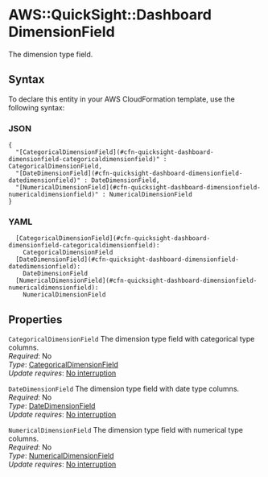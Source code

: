 # AWS::QuickSight::Dashboard DimensionField<a name="aws-properties-quicksight-dashboard-dimensionfield"></a>

The dimension type field\.

## Syntax<a name="aws-properties-quicksight-dashboard-dimensionfield-syntax"></a>

To declare this entity in your AWS CloudFormation template, use the following syntax:

### JSON<a name="aws-properties-quicksight-dashboard-dimensionfield-syntax.json"></a>

```
{
  "[CategoricalDimensionField](#cfn-quicksight-dashboard-dimensionfield-categoricaldimensionfield)" : CategoricalDimensionField,
  "[DateDimensionField](#cfn-quicksight-dashboard-dimensionfield-datedimensionfield)" : DateDimensionField,
  "[NumericalDimensionField](#cfn-quicksight-dashboard-dimensionfield-numericaldimensionfield)" : NumericalDimensionField
}
```

### YAML<a name="aws-properties-quicksight-dashboard-dimensionfield-syntax.yaml"></a>

```
  [CategoricalDimensionField](#cfn-quicksight-dashboard-dimensionfield-categoricaldimensionfield):
    CategoricalDimensionField
  [DateDimensionField](#cfn-quicksight-dashboard-dimensionfield-datedimensionfield):
    DateDimensionField
  [NumericalDimensionField](#cfn-quicksight-dashboard-dimensionfield-numericaldimensionfield):
    NumericalDimensionField
```

## Properties<a name="aws-properties-quicksight-dashboard-dimensionfield-properties"></a>

`CategoricalDimensionField` <a name="cfn-quicksight-dashboard-dimensionfield-categoricaldimensionfield"></a>
The dimension type field with categorical type columns\.  
_Required_: No  
_Type_: [CategoricalDimensionField](aws-properties-quicksight-dashboard-categoricaldimensionfield.md)  
_Update requires_: [No interruption](https://docs.aws.amazon.com/AWSCloudFormation/latest/UserGuide/using-cfn-updating-stacks-update-behaviors.html#update-no-interrupt)

`DateDimensionField` <a name="cfn-quicksight-dashboard-dimensionfield-datedimensionfield"></a>
The dimension type field with date type columns\.  
_Required_: No  
_Type_: [DateDimensionField](aws-properties-quicksight-dashboard-datedimensionfield.md)  
_Update requires_: [No interruption](https://docs.aws.amazon.com/AWSCloudFormation/latest/UserGuide/using-cfn-updating-stacks-update-behaviors.html#update-no-interrupt)

`NumericalDimensionField` <a name="cfn-quicksight-dashboard-dimensionfield-numericaldimensionfield"></a>
The dimension type field with numerical type columns\.  
_Required_: No  
_Type_: [NumericalDimensionField](aws-properties-quicksight-dashboard-numericaldimensionfield.md)  
_Update requires_: [No interruption](https://docs.aws.amazon.com/AWSCloudFormation/latest/UserGuide/using-cfn-updating-stacks-update-behaviors.html#update-no-interrupt)
